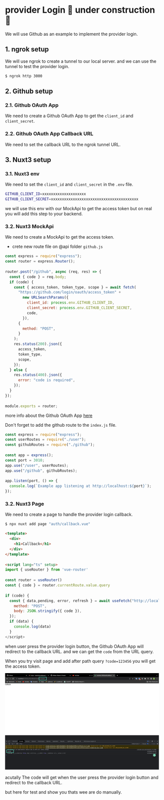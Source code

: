 # provider Login 🚧 under construction 🚧

We will use Github as an example to implement the provider login.

## 1. ngrok setup

We will use ngrok to create a tunnel to our local server. and we can use the tunnel to test the provider login.

```bash
$ ngrok http 3000
```

## 2. Github setup

### 2.1. Github OAuth App

We need to create a Github OAuth App to get the `client_id` and `client_secret`.

### 2.2. Github OAuth App Callback URL

We need to set the callback URL to the ngrok tunnel URL.

## 3. Nuxt3 setup

### 3.1. Nuxt3 env

We need to set the `client_id` and `client_secret` in the `.env` file.

```bash
GITHUB_CLIENT_ID=xxxxxxxxxxxxxxxxxxxx
GITHUB_CLIENT_SECRET=xxxxxxxxxxxxxxxxxxxxxxxxxxxxxxxxxxxxxxxx
```
we will use this env with our MockApi to get the access token but on real you will add this step to your backend.

### 3.2. Nuxt3 MockApi

We need to create a MockApi to get the access token.

- crete new route file on @api folder `github.js`

```js
const express = require("express");
const router = express.Router();

router.post("/github", async (req, res) => {
  const { code } = req.body;
  if (code) {
    const { access_token, token_type, scope } = await fetch(
      "https://github.com/login/oauth/access_token" +
        new URLSearchParams({
          client_id: process.env.GITHUB_CLIENT_ID,
          client_secret: process.env.GITHUB_CLIENT_SECRET,
          code,
        }),
      {
        method: "POST",
      }
    );
    res.status(200).json({
      access_token,
      token_type,
      scope,
    });
  } else {
    res.status(400).json({
      error: "code is required",
    });
  }
});

module.exports = router;

```
more info about the Github OAuth App [here](https://docs.github.com/en/developers/apps/building-oauth-apps/authorizing-oauth-apps)

Don't forget to add the github route to the `index.js` file.

```js
const express = require("express");
const userRoutes = require("./user");
const githubRoutes = require("./github");

const app = express();
const port = 3010;
app.use("/user", userRoutes);
app.use("/github", githubRoutes);

app.listen(port, () => {
  console.log(`Example app listening at http://localhost:${port}`);
});
```


### 3.2. Nuxt3 Page

We need to create a page to handle the provider login callback.

```bash
$ npx nuxt add page "auth/callback.vue"
```

```html
<template>
  <div>
    <h1>Callback</h1>
  </div>
</template>

<script lang="ts" setup>
import { useRouter } from 'vue-router'

const router = useRouter()
const { code } = router.currentRoute.value.query

if (code) {
  const { data,pending, error, refresh } = await useFetch("http://localhost:3010/github",{
    method: "POST",
    body: JSON.stringify({ code }),
  });
  if (data) {
    console.log(data)
  }
</script>
```

when user press the provider login button, the Github OAuth App will redirect to the callback URL. and we can get the `code` from the URL query.

When you try visit page and add after path query `?code=123456` you will get the access token.
 
 ![image](./assets/imgs/auth_code.png)

 acutally The code will get when the user press the provider login button and redirect to the callback URL.

 but here for test and show you thats wee are do manually.